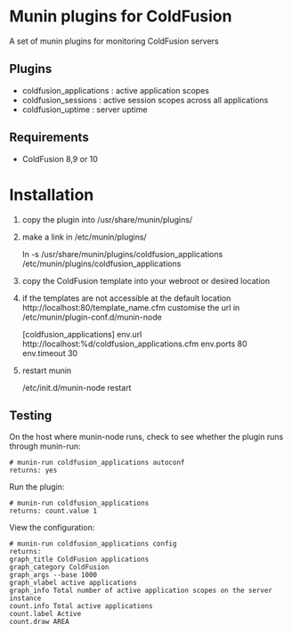 Munin plugins for ColdFusion
============================

A set of munin plugins for monitoring ColdFusion servers

Plugins
-------
* coldfusion_applications : active application scopes
* coldfusion_sessions     : active session scopes across all applications
* coldfusion_uptime       : server uptime

Requirements
------------
* ColdFusion 8,9 or 10

Installation
============

1. copy the plugin into /usr/share/munin/plugins/
2. make a link in /etc/munin/plugins/

	ln -s /usr/share/munin/plugins/coldfusion_applications /etc/munin/plugins/coldfusion_applications

3. copy the ColdFusion template into your webroot or desired location
4. if the templates are not accessible at the default location http://localhost:80/template_name.cfm customise the url in /etc/munin/plugin-conf.d/munin-node

	[coldfusion_applications]
	env.url     http://localhost:%d/coldfusion_applications.cfm
	env.ports   80
	env.timeout 30

5. restart munin

	/etc/init.d/munin-node restart

Testing
-------
On the host where munin-node runs, check to see whether the plugin runs through munin-run:

	# munin-run coldfusion_applications autoconf
	returns: yes

Run the plugin:

	# munin-run coldfusion_applications
	returns: count.value 1

View the configuration:

	# munin-run coldfusion_applications config
	returns:
	graph_title ColdFusion applications
	graph_category ColdFusion
	graph_args --base 1000
	graph_vlabel active applications
	graph_info Total number of active application scopes on the server instance
	count.info Total active applications
	count.label Active
	count.draw AREA

